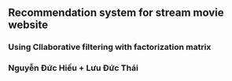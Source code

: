 ## Recommendation system for stream movie website

### Using Cllaborative filtering with factorization matrix

### Nguyễn Đức Hiếu + Lưu Đức Thái